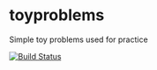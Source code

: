 # toyproblems
Simple toy problems used for practice

[![Build Status](https://travis-ci.org/peckb1/toyproblems.svg?branch=master)](https://travis-ci.org/peckb1/toyproblems)
